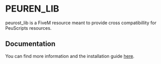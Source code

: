 # PEUREN_LIB
peurost_lib is a FiveM resource meant to provide cross compatibillity for PeuScripts resources.

## Documentation
You can find more information and the installation guide [here]([https://peuscripts.gitbook.io/home/peurost_lib/information](https://peuren-development.gitbook.io/peuren/peuren_lib/installation)https://peuren-development.gitbook.io/peuren/peuren_lib/installation).
